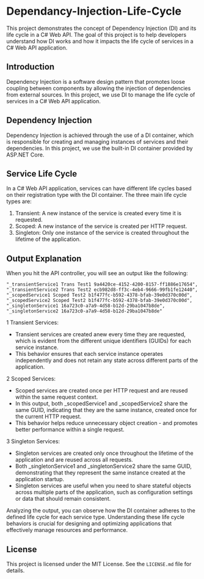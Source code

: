 # Dependancy-Injection-Life-Cycle

This project demonstrates the concept of Dependency Injection (DI) and its life cycle in a C# Web API. The goal of this project is to help developers understand how DI works and how it impacts the life cycle of services in a C# Web API application.

## Introduction

Dependency Injection is a software design pattern that promotes loose coupling between components by allowing the injection of dependencies from external sources. In this project, we use DI to manage the life cycle of services in a C# Web API application.

## Dependency Injection

Dependency Injection is achieved through the use of a DI container, which is responsible for creating and managing instances of services and their dependencies. In this project, we use the built-in DI container provided by ASP.NET Core.

## Service Life Cycle

In a C# Web API application, services can have different life cycles based on their registration type with the DI container. The three main life cycle types are:
1. Transient: A new instance of the service is created every time it is requested.
2. Scoped: A new instance of the service is created per HTTP request.
3. Singleton: Only one instance of the service is created throughout the lifetime of the application.


## Output Explanation

When you hit the API controller, you will see an output like the following:

```
"_transientService1 Trans Test1 9a4420ce-4152-4200-8157-ff1886e17654",
"_transientService2 Trans Test2 ecb982d8-ff3c-4eb4-9666-99fb1fe12440",
"_scopedService1 Scoped Test2 b1f477fc-b592-4378-bfab-39e0d370c00d",
"_scopedService2 Scoped Test2 b1f477fc-b592-4378-bfab-39e0d370c00d",
"_singletonService1 16a723c0-a7a9-4d58-b12d-29ba1047b8de",
"_singletonService2 16a723c0-a7a9-4d58-b12d-29ba1047b8de"
```

1 Transient Services:

- Transient services are created anew every time they are requested, which is evident from the different unique identifiers (GUIDs) for each service instance.
- This behavior ensures that each service instance operates independently and does not retain any state across different parts of the application.

2 Scoped Services:

- Scoped services are created once per HTTP request and are reused within the same request context.
- In this output, both _scopedService1 and _scopedService2 share the same GUID, indicating that they are the same instance, created once for the current HTTP request.
- This behavior helps reduce unnecessary object creation - and promotes better performance within a single request.

3 Singleton Services:

- Singleton services are created only once throughout the lifetime of the application and are reused across all requests.
- Both _singletonService1 and _singletonService2 share the same GUID, demonstrating that they represent the same instance created at the application startup.
- Singleton services are useful when you need to share stateful objects across multiple parts of the application, such as configuration settings or data that should remain consistent.


Analyzing the output, you can observe how the DI container adheres to the defined life cycle for each service type. Understanding these life cycle behaviors is crucial for designing and optimizing applications that effectively manage resources and performance.

## License

This project is licensed under the MIT License. See the `LICENSE.md` file for details.
